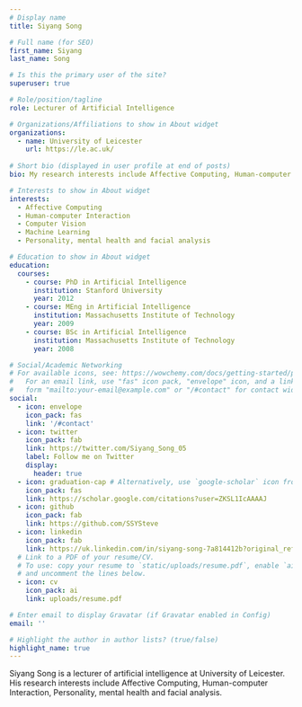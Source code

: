 ```yaml
---
# Display name
title: Siyang Song

# Full name (for SEO)
first_name: Siyang
last_name: Song

# Is this the primary user of the site?
superuser: true

# Role/position/tagline
role: Lecturer of Artificial Intelligence

# Organizations/Affiliations to show in About widget
organizations:
  - name: University of Leicester
    url: https://le.ac.uk/
    
# Short bio (displayed in user profile at end of posts)
bio: My research interests include Affective Computing, Human-computer Interaction, Personality, mental health and facial analysis.

# Interests to show in About widget
interests:
  - Affective Computing
  - Human-computer Interaction
  - Computer Vision
  - Machine Learning
  - Personality, mental health and facial analysis

# Education to show in About widget
education:
  courses:
    - course: PhD in Artificial Intelligence
      institution: Stanford University
      year: 2012
    - course: MEng in Artificial Intelligence
      institution: Massachusetts Institute of Technology
      year: 2009
    - course: BSc in Artificial Intelligence
      institution: Massachusetts Institute of Technology
      year: 2008

# Social/Academic Networking
# For available icons, see: https://wowchemy.com/docs/getting-started/page-builder/#icons
#   For an email link, use "fas" icon pack, "envelope" icon, and a link in the
#   form "mailto:your-email@example.com" or "/#contact" for contact widget.
social:
  - icon: envelope
    icon_pack: fas
    link: '/#contact'
  - icon: twitter
    icon_pack: fab
    link: https://twitter.com/Siyang_Song_05
    label: Follow me on Twitter
    display:
      header: true
  - icon: graduation-cap # Alternatively, use `google-scholar` icon from `ai` icon pack
    icon_pack: fas
    link: https://scholar.google.com/citations?user=ZKSL1IcAAAAJ
  - icon: github
    icon_pack: fab
    link: https://github.com/SSYSteve
  - icon: linkedin
    icon_pack: fab
    link: https://uk.linkedin.com/in/siyang-song-7a814412b?original_referer=https%3A%2F%2Fwww.google.com.hk%2F
  # Link to a PDF of your resume/CV.
  # To use: copy your resume to `static/uploads/resume.pdf`, enable `ai` icons in `params.yaml`,
  # and uncomment the lines below.
  - icon: cv
    icon_pack: ai
    link: uploads/resume.pdf

# Enter email to display Gravatar (if Gravatar enabled in Config)
email: ''

# Highlight the author in author lists? (true/false)
highlight_name: true
---
```


Siyang Song is a lecturer of artificial intelligence at University of Leicester. His research interests include Affective Computing, Human-computer Interaction, Personality, mental health and facial analysis.
